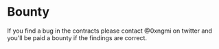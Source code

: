 # Bounty

If you find a bug in the contracts please contact @0xngmi on twitter and you'll be paid a bounty if the findings are correct.
